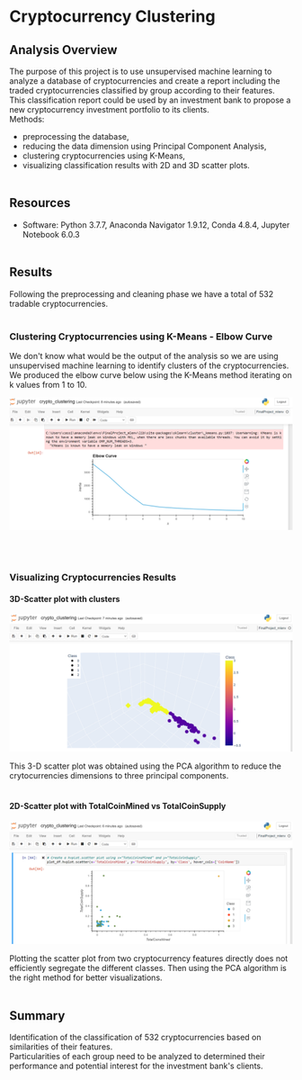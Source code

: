# Cryptocurrency Clustering

## Analysis Overview
The purpose of this project is to use unsupervised machine learning to analyze a database of cryptocurrencies and create a report including the traded cryptocurrencies classified by group according to their features.\
This classification report could be used by an investment bank to propose a new cryptocurrency investment portfolio to its clients.\
Methods:
- preprocessing the database,
- reducing the data dimension using Principal Component Analysis,
- clustering cryptocurrencies using K-Means,
- visualizing classification results with 2D and 3D scatter plots.
<br><br>

## Resources
- Software: Python 3.7.7, Anaconda Navigator 1.9.12, Conda 4.8.4, Jupyter Notebook 6.0.3
<br><br>

## Results
Following the preprocessing and cleaning phase we have a total of 532 tradable cryptocurrencies.
<br><br>

### Clustering Cryptocurrencies using K-Means - Elbow Curve
We don't know what would be the output of the analysis so we are using unsupervised machine learning to identify clusters of the cryptocurrencies.\
We produced the elbow curve below using the K-Means method iterating on k values from 1 to 10. 
<p align="center">
    <img src="https://github.com/cmwardcode/Cryptocurrencies/blob/main/Images/Elbow%20Curve.png"> 
</p>
<br><br>

### Visualizing Cryptocurrencies Results
#### 3D-Scatter plot with clusters
<p align="center">
    <img src="https://github.com/cmwardcode/Cryptocurrencies/blob/main/Images/3D%20Scatter.png"> 
</p>
This 3-D scatter plot was obtained using the PCA algorithm to reduce the crytocurrencies dimensions to three principal components.
<br><br>

#### 2D-Scatter plot with TotalCoinMined vs TotalCoinSupply
<p align="center">
    <img src="https://github.com/cmwardcode/Cryptocurrencies/blob/main/Images/hvplot.scatter.png"> 
</p>
Plotting the scatter plot from two cryptocurrency features directly does not efficiently segregate the different classes. Then using the PCA algorithm is the right method for better visualizations.
<br><br>

## Summary
Identification of the classification of 532 cryptocurrencies based on similarities of their features.\
Particularities of each group need to be analyzed to determined their performance and potential interest for the investment bank's clients.
